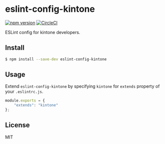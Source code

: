 # eslint-config-kintone

[![npm version](https://badge.fury.io/js/eslint-config-kintone.svg)](https://badge.fury.io/js/eslint-config-kintone)
[![CircleCI](https://circleci.com/gh/kintone/eslint-config-kintone.svg?style=svg)](https://circleci.com/gh/kintone/eslint-config-kintone)

ESLint config for kintone developers.

## Install

```bash
$ npm install --save-dev eslint-config-kintone
```

## Usage

Extend `eslint-config-kintone` by specifying `kintone` for `extends` property of your `.eslintrc.js`.

```js
module.exports = {
    "extends": "kintone"
};
```

## License

MIT
